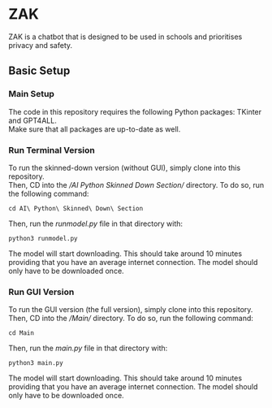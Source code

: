 # ZAK
ZAK is a chatbot that is designed to be used in schools and prioritises privacy and safety.

## Basic Setup
### Main Setup
The code in this repository requires the following Python packages: TKinter and GPT4ALL.  
Make sure that all packages are up-to-date as well.  

### Run Terminal Version
To run the skinned-down version (without GUI), simply clone into this repository.  
Then, CD into the */AI Python Skinned Down Section/* directory. To do so, run the following command:
```
cd AI\ Python\ Skinned\ Down\ Section
```
Then, run the *runmodel.py* file in that directory with:
```
python3 runmodel.py
```
The model will start downloading. This should take around 10 minutes providing that you have an average internet connection. The model should only have to be downloaded once.

### Run GUI Version
To run the GUI version (the full version), simply clone into this repository.  
Then, CD into the */Main/* directory. To do so, run the following command:
```
cd Main
```
Then, run the *main.py* file in that directory with:
```
python3 main.py
```
The model will start downloading. This should take around 10 minutes providing that you have an average internet connection. The model should only have to be downloaded once.
